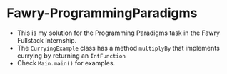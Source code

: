 # Fawry-ProgrammingParadigms
-  This is my solution for the Programming Paradigms task in the Fawry Fullstack Internship.
-  The `CurryingExample` class has a method `multiplyBy` that implements currying by returning an `IntFunction`
-  Check `Main.main()` for examples. 
